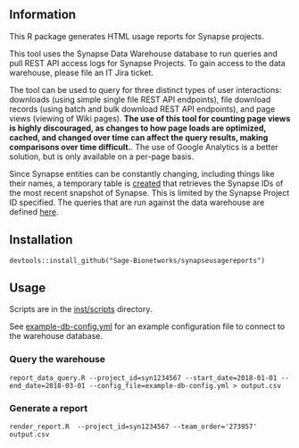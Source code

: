 ## Information

This R package generates HTML usage reports for Synapse projects. 

This tool uses the Synapse Data Warehouse database to run queries and pull REST API access logs for Synapse Projects. To gain access to the data warehouse, please file an IT Jira ticket.

The tool can be used to query for three distinct types of user interactions: downloads (using simple single file REST API endpoints), file download records (using batch and bulk download REST API endpoints), and page views (viewing of Wiki pages). **The use of this tool for counting page views is highly discouraged, as changes to how page loads are optimized, cached, and changed over time can affect the query results, making comparisons over time difficult.**. The use of Google Analytics is a better solution, but is only available on a per-page basis.

Since Synapse entities can be constantly changing, including things like their names, a temporary table is [created](https://github.com/Sage-Bionetworks/synapseusagereports/blob/master/R/lib.R#L145) that retrieves the Synapse IDs of the most recent snapshot of Synapse. This is limited by the Synapse Project ID specified. The queries that are run against the data warehouse are defined [here](https://github.com/Sage-Bionetworks/synapseusagereports/blob/master/R/lib.R#L36-L38).

## Installation

```
devtools::install_github("Sage-Bionetworks/synapseusagereports")
```

## Usage

Scripts are in the [inst/scripts](inst/scripts) directory.

See [example-db-config.yml](example-db-config.yml) for an example configuration file to connect to the warehouse database.

### Query the warehouse

```
report_data_query.R --project_id=syn1234567 --start_date=2018-01-01 --end_date=2018-03-01 --config_file=example-db-config.yml > output.csv
```

### Generate a report

```
render_report.R  --project_id=syn1234567 --team_order='273957' output.csv
```
